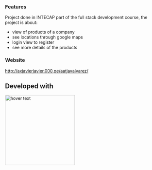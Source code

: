 ### Features
Project done in INTECAP part of the full stack development course, the project is about:
- view of products of a company
- see locations through google maps
- login view to register
- see more details of the products


### Website

http://axjavierjavier.000.pe/aatjavalvarez/

## Developed with
<p>
        <img src="https://i0.wp.com/css-tricks.com/wp-content/uploads/2021/01/html5-css3.jpg?resize=498%2C249&ssl=1" width="230" title="hover text">
</p>
